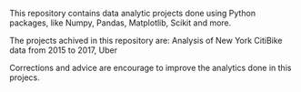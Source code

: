 This repository contains data analytic projects done using Python packages, like Numpy, Pandas, Matplotlib, Scikit and more.

The projects achived in this repository are:
  Analysis of New York CitiBike data from 2015 to 2017,
  Uber

Corrections and advice are encourage to improve the analytics done in this projecs.
